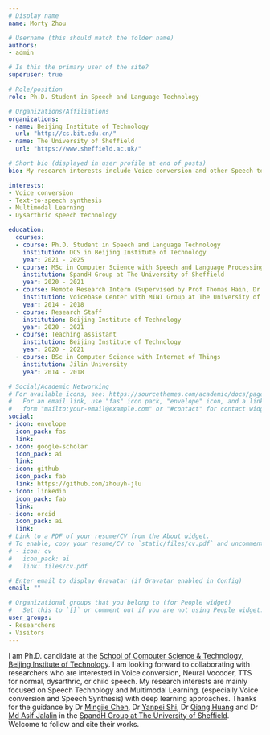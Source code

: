 ```yaml
---
# Display name
name: Morty Zhou

# Username (this should match the folder name)
authors:
- admin

# Is this the primary user of the site?
superuser: true

# Role/position
role: Ph.D. Student in Speech and Language Technology

# Organizations/Affiliations
organizations:
- name: Beijing Institute of Technology
  url: "http://cs.bit.edu.cn/"
- name: The University of Sheffield
  url: "https://www.sheffield.ac.uk/"

# Short bio (displayed in user profile at end of posts)
bio: My research interests include Voice conversion and other Speech technologies based on Generative model, Self-supervised Learning and Multimodal learning.

interests:
- Voice conversion 
- Text-to-speech synthesis
- Multimodal Learning 
- Dysarthric speech technology

education:
  courses:
  - course: Ph.D. Student in Speech and Language Technology
    institution: DCS in Beijing Institute of Technology
    year: 2021 - 2025
  - course: MSc in Computer Science with Speech and Language Processing
    institution: SpandH Group at The University of Sheffield
    year: 2020 - 2021
  - course: Remote Research Intern (Supervised by Prof Thomas Hain, Dr Mauro Nicolao.)
    institution: Voicebase Center with MINI Group at The University of Sheffield
    year: 2014 - 2018
  - course: Research Staff 
    institution: Beijing Institute of Technology
    year: 2020 - 2021
  - course: Teaching assistant
    institution: Beijing Institute of Technology
    year: 2020 - 2021
  - course: BSc in Computer Science with Internet of Things
    institution: Jilin University
    year: 2014 - 2018

# Social/Academic Networking
# For available icons, see: https://sourcethemes.com/academic/docs/page-builder/#icons
#   For an email link, use "fas" icon pack, "envelope" icon, and a link in the
#   form "mailto:your-email@example.com" or "#contact" for contact widget.
social:
- icon: envelope
  icon_pack: fas
  link: 
- icon: google-scholar
  icon_pack: ai
  link: 
- icon: github
  icon_pack: fab
  link: https://github.com/zhouyh-jlu
- icon: linkedin
  icon_pack: fab
  link: 
- icon: orcid
  icon_pack: ai
  link: 
# Link to a PDF of your resume/CV from the About widget.
# To enable, copy your resume/CV to `static/files/cv.pdf` and uncomment the lines below.
# - icon: cv
#   icon_pack: ai
#   link: files/cv.pdf

# Enter email to display Gravatar (if Gravatar enabled in Config)
email: ""

# Organizational groups that you belong to (for People widget)
#   Set this to `[]` or comment out if you are not using People widget.
user_groups:
- Researchers
- Visitors
---
```


I am Ph.D. candidate at the [School of Computer Science & Technology, Beijing Institute of Technology](http://cs.bit.edu.cn/). I am looking forward to collaborating with researchers who are interested in Voice conversion, Neural Vocoder, TTS for normal, dysarthric, or child speech. My research interests are mainly focused on Speech Technology and Multimodal Learning. (especially Voice conversion and Speech Synthesis) with deep learning approaches. Thanks for the guidance by Dr [Mingjie Chen](https://github.com/MingjieChen), Dr [Yanpei Shi](https://dblp.org/pid/238/4847.html), Dr [Qiang Huang](https://scholar.google.co.uk/citations?user=OT2FXYkAAAAJ&hl=en) and Dr [‪Md Asif Jalalin](https://scholar.google.co.uk/citations?hl=en&user=Xnmge4IAAAAJ&view_op=list_works) in the [SpandH Group at The University of Sheffield](https://www.sheffield.ac.uk/dcs/research/groups/spandh). Welcome to follow and cite their works.
